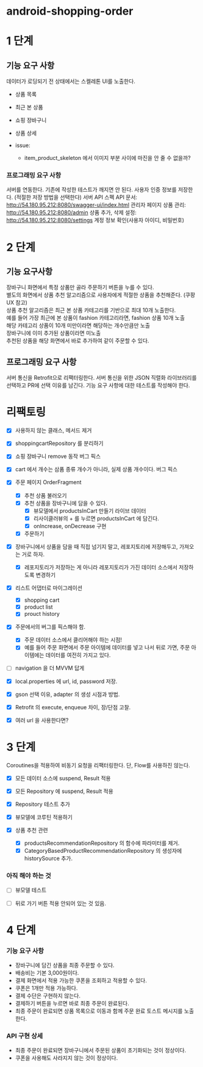# android-shopping-order

# 1 단계

## 기능 요구 사항

데이터가 로딩되기 전 상태에서는 스켈레톤 UI를 노출한다.

- 상품 목록
- 최근 본 상품
- 쇼핑 장바구니
- 상품 상세

- issue:
    - item_product_skeleton 에서 이미지 부분 사이에 마진을 안 줄 수 없을까?

### 프로그래밍 요구 사항

서버를 연동한다.
기존에 작성한 테스트가 깨지면 안 된다.
사용자 인증 정보를 저장한다. (적절한 저장 방법을 선택한다)
서버 API 스펙
API 문서: http://54.180.95.212:8080/swagger-ui/index.html
관리자 페이지
상품 관리: http://54.180.95.212:8080/admin
상품 추가, 삭제
설정: http://54.180.95.212:8080/settings
계정 정보 확인(사용자 아이디, 비밀번호)

# 2 단계

## 기능 요구사항

장바구니 화면에서 특정 상품만 골라 주문하기 버튼을 누를 수 있다.  
별도의 화면에서 상품 추천 알고리즘으로 사용자에게 적절한 상품을 추천해준다. (쿠팡 UX 참고)  
상품 추천 알고리즘은 최근 본 상품 카테고리를 기반으로 최대 10개 노출한다.  
예를 들어 가장 최근에 본 상품이 fashion 카테고리라면, fashion 상품 10개 노출  
해당 카테고리 상품이 10개 미만이라면 해당하는 개수만큼만 노출  
장바구니에 이미 추가된 상품이라면 미노출  
추천된 상품을 해당 화면에서 바로 추가하여 같이 주문할 수 있다.

## 프로그래밍 요구 사항

서버 통신을 Retrofit으로 리팩터링한다.
서버 통신을 위한 JSON 직렬화 라이브러리를 선택하고 PR에 선택 이유를 남긴다.
기능 요구 사항에 대한 테스트를 작성해야 한다.

# 리팩토링

- [x] 사용하지 않는 클래스, 메서드 제거
- [x] shoppingcartRepository 를 분리하기
- [x] 쇼핑 장바구니 remove 동작 버그 픽스
- [x] cart 에서 개수는 삼품 종류 개수가 아니라, 실제 상품 개수이다. 버그 픽스
- [x] 주문 페이지 OrderFragment
    - [x] 추천 상품 불러오기
    - [x] 추천 상품을 장바구니에 담을 수 있다.
        - [x] 뷰모델에서 productsInCart 만들기 라이브 데이터
        - [x] 리사이클러뷰의 + 를 누르면 productsInCart 에 담긴다.
        - [x] onIncrease, onDecrease 구현
    - [x] 주문하기

- [x] 장바구니에서 상품을 담을 때 직접 넘기지 말고, 레포지토리에 저장해두고, 가져오는 거로 하자.
    - [x] 레포지토리가 저장하는 게 아니라 레포지토리가 가진 데이터 소스에서 저장하도록 변경하기

- [x] 리스트 어댑터로 마이그레이션
    - [x] shopping cart
    - [x] product list
    - [x] prouct history

- [x] 주문에서의 버그를 픽스해야 함.
    - [x] 주문 데이터 소스에서 클리어해야 하는 시점!
    - [x] 예를 들어 주문 화면에서 주문 아이템에 데이터를 넣고 나서 뒤로 가면, 주문 아이템에는 데이터를 여전히 가지고 있다.

- [ ] navigation 을 더 MVVM 답게

- [x] local.properties 에 url, id, password 저장.
- [x] gson 선택 이유, adapter 의 생성 시점과 방법.
- [x] Retrofit 의 execute, enqueue 차이, 장/단점 고찰.
- [x] 여러 url 을 사용한다면?

# 3 단계

Coroutines을 적용하여 비동기 요청을 리팩터링한다.
단, Flow를 사용하진 않는다.

- [x] 모든 데이터 소스에 suspend, Result 적용
- [x] 모든 Repository 에 suspend, Result 적용
- [x] Repository 테스트 추가
- [x] 뷰모델에 코루틴 적용하기


- [x] 상품 추천 관련
    - [x] productsRecommendationRepository 의 함수에 파라미터를 제거.
    - [x] CategoryBasedProductRecommendationRepository 의 생성자에 historySource 추가.

### 아직 해야 하는 것
- [ ] 뷰모델 테스트
- [ ] 뒤로 가기 버튼 적용 안되어 있는 것 있음.


# 4 단계

### 기능 요구 사항
- 장바구니에 담긴 상품을 최종 주문할 수 있다.
- 배송비는 기본 3,000원이다. 
- 결제 화면에서 적용 가능한 쿠폰을 조회하고 적용할 수 있다. 
- 쿠폰은 1개만 적용 가능하다. 
- 결제 수단은 구현하지 않는다. 
- 결제하기 버튼을 누르면 바로 최종 주문이 완료된다. 
- 최종 주문이 완료되면 상품 목록으로 이동과 함께 주문 완료 토스트 메시지를 노출한다.

### API 구현 상세
- 최종 주문이 완료되면 장바구니에서 주문된 상품이 초기화되는 것이 정상이다.
- 쿠폰을 사용해도 사라지지 않는 것이 정상이다.




